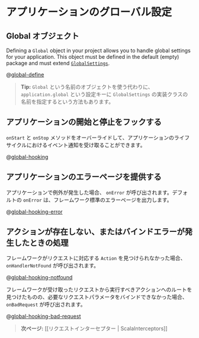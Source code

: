 <!--
# Application global settings
-->
# アプリケーションのグローバル設定

<!--
## The Global object
-->
## Global オブジェクト

Defining a `Global` object in your project allows you to handle global settings for your application. This object must be defined in the default (empty) package and must extend [`GlobalSettings`](api/scala/index.html#play.api.GlobalSettings).

@[global-define](code/ScalaGlobal.scala)

<!--
> **Tip:** You can also specify a custom `GlobalSettings` implementation class name using the `application.global` configuration key.
-->
> **Tip:** `Global` という名前のオブジェクトを使う代わりに、`application.global` という設定キーに `GlobalSettings` の実装クラスの名前を指定するという方法もあります。

<!--
## Hooking into application start and stop events
-->
## アプリケーションの開始と停止をフックする

<!--
You can override the `onStart` and `onStop` methods to be notified of the events in the application life-cycle:
-->
`onStart` と `onStop` メソッドをオーバーライドして、アプリケーションのライフサイクルにおけるイベント通知を受け取ることができます。

@[global-hooking](code/ScalaGlobal.scala)

<!--
## Providing an application error page
-->
## アプリケーションのエラーページを提供する

<!--
When an exception occurs in your application, the `onError` operation will be called. The default is to use the internal framework error page:
-->
アプリケーションで例外が発生した場合、 `onError` が呼び出されます。デフォルトの `onError` は、フレームワーク標準のエラーページを出力します。

@[global-hooking-error](code/ScalaGlobal.scala)

<!--
## Handling missing actions and binding errors
-->
## アクションが存在しない、またはバインドエラーが発生したときの処理

<!--
If the framework doesn’t find an `Action` for a request, the `onHandlerNotFound` operation will be called:
-->
フレームワークがリクエストに対応する `Action` を見つけられなかった場合、 `onHandlerNotFound` が呼び出されます。

@[global-hooking-notfound](code/ScalaGlobal.scala)


<!--
The `onBadRequest` operation will be called if a route was found, but it was not possible to bind the request parameters:
-->
フレームワークが受け取ったリクエストから実行すべきアクションへのルートを見つけたものの、必要なリクエストパラメータをバインドできなかった場合、 `onBadRequest` が呼び出されます。

@[global-hooking-bad-request](code/ScalaGlobal.scala)

<!--
> **Next:** [[Intercepting requests | ScalaInterceptors]]
-->
> **次ページ:** [[リクエストインターセプター | ScalaInterceptors]]
